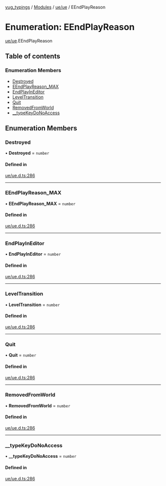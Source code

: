 [yug_typings](../README.md) / [Modules](../modules.md) / [ue/ue](../modules/ue_ue.md) / EEndPlayReason

# Enumeration: EEndPlayReason

[ue/ue](../modules/ue_ue.md).EEndPlayReason

## Table of contents

### Enumeration Members

- [Destroyed](ue_ue.EEndPlayReason.md#destroyed)
- [EEndPlayReason\_MAX](ue_ue.EEndPlayReason.md#eendplayreason_max)
- [EndPlayInEditor](ue_ue.EEndPlayReason.md#endplayineditor)
- [LevelTransition](ue_ue.EEndPlayReason.md#leveltransition)
- [Quit](ue_ue.EEndPlayReason.md#quit)
- [RemovedFromWorld](ue_ue.EEndPlayReason.md#removedfromworld)
- [\_\_typeKeyDoNoAccess](ue_ue.EEndPlayReason.md#__typekeydonoaccess)

## Enumeration Members

### Destroyed

• **Destroyed** = `number`

#### Defined in

[ue/ue.d.ts:286](https://github.com/YugMetaverse/yug_typings/blob/b7d9b19/ue/ue.d.ts#L286)

___

### EEndPlayReason\_MAX

• **EEndPlayReason\_MAX** = `number`

#### Defined in

[ue/ue.d.ts:286](https://github.com/YugMetaverse/yug_typings/blob/b7d9b19/ue/ue.d.ts#L286)

___

### EndPlayInEditor

• **EndPlayInEditor** = `number`

#### Defined in

[ue/ue.d.ts:286](https://github.com/YugMetaverse/yug_typings/blob/b7d9b19/ue/ue.d.ts#L286)

___

### LevelTransition

• **LevelTransition** = `number`

#### Defined in

[ue/ue.d.ts:286](https://github.com/YugMetaverse/yug_typings/blob/b7d9b19/ue/ue.d.ts#L286)

___

### Quit

• **Quit** = `number`

#### Defined in

[ue/ue.d.ts:286](https://github.com/YugMetaverse/yug_typings/blob/b7d9b19/ue/ue.d.ts#L286)

___

### RemovedFromWorld

• **RemovedFromWorld** = `number`

#### Defined in

[ue/ue.d.ts:286](https://github.com/YugMetaverse/yug_typings/blob/b7d9b19/ue/ue.d.ts#L286)

___

### \_\_typeKeyDoNoAccess

• **\_\_typeKeyDoNoAccess** = `number`

#### Defined in

[ue/ue.d.ts:286](https://github.com/YugMetaverse/yug_typings/blob/b7d9b19/ue/ue.d.ts#L286)
